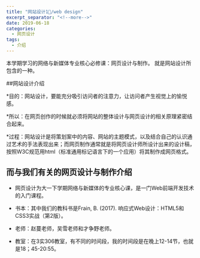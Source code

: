 ```yaml
---
title: "网站设计1⃣️/web design"
excerpt_separator: "<!--more-->"
date: 2019-06-18
categories:
  - 网页设计
tags:
  - 介绍
---
```


本学期学习的网络与新媒体专业核心必修课：网页设计与制作。
就是网站设计所包含的一种。

<!--more-->

##网站设计介绍

*目的：网站设计，要能充分吸引访问者的注意力，让访问者产生视觉上的愉悦感。

*所以：在网页创作的时候就必须将网站的整体设计与网页设计的相关原理紧密结合起来。

*过程：网站设计是将策划案中的内容、网站的主题模式，以及结合自己的认识通过艺术的手法表现出来；而网页制作通常就是将网页设计师所设计出来的设计稿，按照W3C规范用html（标准通用标记语言下的一个应用）将其制作成网页格式。

## 而与我们有关的网页设计与制作介绍

* 网页设计为大一下学期网络与新媒体的专业核心课，是一门Web前端开发技术的入门课程。

* 书本：其中我们的教科书是Frain, B. (2017). 响应式Web设计：HTML5和CSS3实战（第2版）。

* 老师：赵蔓老师，吴雪老师和才争野老师。

* 教室：在3实306教室，有不同的时间段，我的时间段是在晚上12-14节，也就是18；45-20:55。

